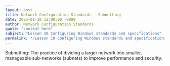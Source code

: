 ```yaml
---
layout: post
title: Network Configuration Standards - Subnetting
date: 2025-01-10 12:00:00 -0000
author: Network Configuration Standards
quote: "content here"
subject: "Lesson 10 Configuring Windows standards and specifications"
permalink: "/Lesson 10 Configuring Windows standards and specifications/Network Configuration Standards/Network Configuration Standards - Subnetting"
---
```


Subnetting: The practice of dividing a larger network into smaller, manageable sub-networks (subnets) to improve performance and security.
